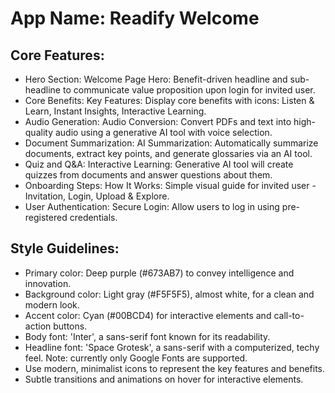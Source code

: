 # **App Name**: Readify Welcome

## Core Features:

- Hero Section: Welcome Page Hero: Benefit-driven headline and sub-headline to communicate value proposition upon login for invited user.
- Core Benefits: Key Features: Display core benefits with icons: Listen & Learn, Instant Insights, Interactive Learning.
- Audio Generation: Audio Conversion: Convert PDFs and text into high-quality audio using a generative AI tool with voice selection.
- Document Summarization: AI Summarization: Automatically summarize documents, extract key points, and generate glossaries via an AI tool.
- Quiz and Q&A: Interactive Learning: Generative AI tool will create quizzes from documents and answer questions about them.
- Onboarding Steps: How It Works: Simple visual guide for invited user - Invitation, Login, Upload & Explore.
- User Authentication: Secure Login: Allow users to log in using pre-registered credentials.

## Style Guidelines:

- Primary color: Deep purple (#673AB7) to convey intelligence and innovation.
- Background color: Light gray (#F5F5F5), almost white, for a clean and modern look.
- Accent color: Cyan (#00BCD4) for interactive elements and call-to-action buttons.
- Body font: 'Inter', a sans-serif font known for its readability.
- Headline font: 'Space Grotesk', a sans-serif with a computerized, techy feel. Note: currently only Google Fonts are supported.
- Use modern, minimalist icons to represent the key features and benefits.
- Subtle transitions and animations on hover for interactive elements.